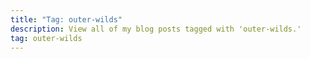 ```yaml
---
title: "Tag: outer-wilds"
description: View all of my blog posts tagged with 'outer-wilds.'
tag: outer-wilds
---
```

